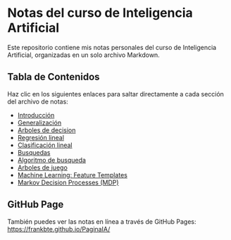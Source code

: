 # Notas del curso de Inteligencia Artificial

Este repositorio contiene mis notas personales del curso de Inteligencia Artificial, organizadas en un solo archivo Markdown.

## Tabla de Contenidos

Haz clic en los siguientes enlaces para saltar directamente a cada sección del archivo de notas:

- [Introducción](notasIA.md#¿Que-es-la-inteligencia-artificial?)
- [Generalización](notasIA.md#Generalización)
- [Arboles de decision](notasIA.md#Arboles-de-decisión)
- [Regresión lineal](notasIA.md#Regresión-lineal)
- [Clasificación lineal](notasIA.md#Clasificación-lineal)
- [Busquedas](notasIA.md#Búsquedas)
- [Algoritmo de busqueda](notasIA.md#Algoritmos-de-Búsqueda)
- [Arboles de juego](notasIA.md#Arboles-de-Juego)
- [Machine Learning: Feature Templates](notasIA.md#Machine-Learning-Feature-Templates)
- [Markov Decision Processes (MDP)](notasIA.md#Markov-Decision-Processes-MDP)


## GitHub Page

También puedes ver las notas en línea a través de GitHub Pages: https://frankbte.github.io/PaginaIA/


